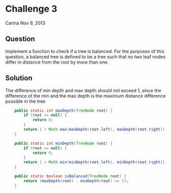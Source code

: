 # Challenge 3
Carina
Nov 9, 2013


## Question
Implement a function to check if a tree is balanced. For the purposes of this question, a balanced tree is defined to be a tree such that no two leaf nodes differ in distance from the root by more than one.


## Solution
The difference of min depth and max depth should not exceed 1, since the difference of the min and the max depth is the maximum distance difference possible in the tree
```java
	public static int maxDepth(TreeNode root) { 
		if (root == null) {
			return 0;
		}
		return 1 + Math.max(maxDepth(root.left), maxDepth(root.right)); 
	}

	public static int minDepth(TreeNode root) { 
		if (root == null) {
			return 0; 
		}
		return 1 + Math.min(minDepth(root.left), minDepth(root.right)); 
	}

	public static boolean isBalanced(TreeNode root) {
		return (maxDepth(root) - minDepth(root) <= 1); 
	}
```